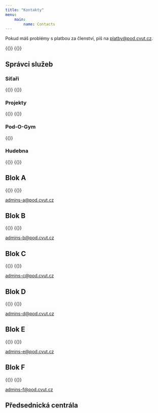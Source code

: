 ```yaml
---
title: "Kontakty"
menu:
    main:
        name: Contacts
---
```

Pokud máš problémy s platbou za členství, piš na <platby@pod.cvut.cz>.

{{<contact index="chairman" role="Předseda">}}
{{<contact index="vice_chairman" role="Místopředsedkyně">}}

## Správci služeb
### Síťaři

{{<contact index="system_admin" role="Správce systémů">}}
{{<contact index="network_admin" role="Správce sítě">}}

### Projekty

{{<contact index="project_admin" role="Správce projektů">}}
{{<contact index="project_admin_deputy" role="Zástupce správce projektů">}}

### Pod-O-Gym

{{<contact index="gym_admin" role="Správce Pod-O-Gym">}}

### Hudebna

{{<contact index="music_room_admin" role="Správce hudebny">}}
{{<contact index="music_room_admin_deputy" role="Zástupce správce hudebny">}}

## Blok A

{{<contact index="blok_a_admin" role="Správce bloku A">}}
{{<contact index="blok_a_admin_deputy" role="Zástupce správce bloku A">}}

<admins-a@pod.cvut.cz>

## Blok B

{{<contact index="blok_b_admin" role="Správce bloku B">}}
{{<contact index="blok_b_admin_deputy" role="Zástupce správce bloku B">}}

<admins-b@pod.cvut.cz>

## Blok C

{{<contact index="blok_c_admin" role="Správce bloku C">}}
{{<contact index="blok_c_admin_deputy" role="Zástupce správce bloku C">}}

<admins-c@pod.cvut.cz>

## Blok D

{{<contact index="blok_d_admin" role="Správce bloku D">}}
{{<contact index="blok_d_admin_deputy" role="Zástupce správce bloku D">}}

<admins-d@pod.cvut.cz>

## Blok E

{{<contact index="blok_e_admin" role="Správce bloku E">}}
{{<contact index="blok_e_admin_deputy" role="Zástupce správce bloku E">}}

<admins-e@pod.cvut.cz>

## Blok F

{{<contact index="blok_f_admin" role="Správce bloku F">}}
{{<contact index="blok_f_admin_deputy" role="Zástupce správce bloku F">}}

<admins-f@pod.cvut.cz>

## Předsednická centrála
